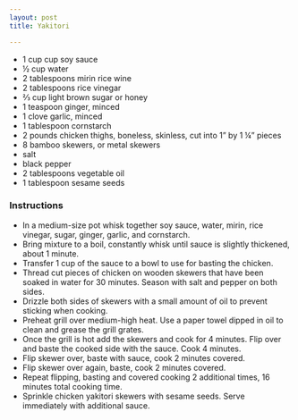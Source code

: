 ```yaml
---
layout: post
title: Yakitori

---
```

*  1 cup cup soy sauce
* ½ cup water
* 2 tablespoons mirin rice wine
* 2 tablespoons rice vinegar
* ⅔ cup light brown sugar or honey
* 1 teaspoon ginger, minced
* 1 clove garlic, minced
* 1 tablespoon cornstarch
* 2 pounds chicken thighs, boneless, skinless, cut into 1” by 1 ¼” pieces
* 8 bamboo skewers, or metal skewers
* salt
* black pepper
* 2 tablespoons vegetable oil
* 1 tablespoon sesame seeds

### Instructions

* In a medium-size pot whisk together soy sauce, water, mirin, rice vinegar, sugar, ginger, garlic, and cornstarch.
* Bring mixture to a boil, constantly whisk until sauce is slightly thickened, about 1 minute.
* Transfer 1 cup of the sauce to a bowl to use for basting the chicken.
* Thread cut pieces of chicken on wooden skewers that have been soaked in water for 30 minutes. Season with salt and pepper on both sides.
* Drizzle both sides of skewers with a small amount of oil to prevent sticking when cooking.
* Preheat grill over medium-high heat. Use a paper towel dipped in oil to clean and grease the grill grates.
* Once the grill is hot add the skewers and cook for 4 minutes. Flip over and baste the cooked side with the sauce. Cook 4 minutes.
* Flip skewer over, baste with sauce, cook 2 minutes covered.
* Flip skewer over again, baste, cook 2 minutes covered.
* Repeat flipping, basting and covered cooking 2 additional times, 16 minutes total cooking time.
* Sprinkle chicken yakitori skewers with sesame seeds. Serve immediately with additional sauce.